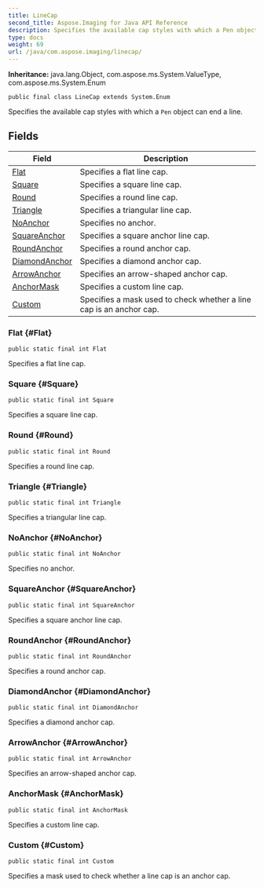 ```yaml
---
title: LineCap
second_title: Aspose.Imaging for Java API Reference
description: Specifies the available cap styles with which a Pen object can end a line.
type: docs
weight: 69
url: /java/com.aspose.imaging/linecap/
---
```

**Inheritance:**
java.lang.Object, com.aspose.ms.System.ValueType, com.aspose.ms.System.Enum
```
public final class LineCap extends System.Enum
```

Specifies the available cap styles with which a `Pen` object can end a line.
## Fields

| Field | Description |
| --- | --- |
| [Flat](#Flat) | Specifies a flat line cap. |
| [Square](#Square) | Specifies a square line cap. |
| [Round](#Round) | Specifies a round line cap. |
| [Triangle](#Triangle) | Specifies a triangular line cap. |
| [NoAnchor](#NoAnchor) | Specifies no anchor. |
| [SquareAnchor](#SquareAnchor) | Specifies a square anchor line cap. |
| [RoundAnchor](#RoundAnchor) | Specifies a round anchor cap. |
| [DiamondAnchor](#DiamondAnchor) | Specifies a diamond anchor cap. |
| [ArrowAnchor](#ArrowAnchor) | Specifies an arrow-shaped anchor cap. |
| [AnchorMask](#AnchorMask) | Specifies a custom line cap. |
| [Custom](#Custom) | Specifies a mask used to check whether a line cap is an anchor cap. |
### Flat {#Flat}
```
public static final int Flat
```


Specifies a flat line cap.

### Square {#Square}
```
public static final int Square
```


Specifies a square line cap.

### Round {#Round}
```
public static final int Round
```


Specifies a round line cap.

### Triangle {#Triangle}
```
public static final int Triangle
```


Specifies a triangular line cap.

### NoAnchor {#NoAnchor}
```
public static final int NoAnchor
```


Specifies no anchor.

### SquareAnchor {#SquareAnchor}
```
public static final int SquareAnchor
```


Specifies a square anchor line cap.

### RoundAnchor {#RoundAnchor}
```
public static final int RoundAnchor
```


Specifies a round anchor cap.

### DiamondAnchor {#DiamondAnchor}
```
public static final int DiamondAnchor
```


Specifies a diamond anchor cap.

### ArrowAnchor {#ArrowAnchor}
```
public static final int ArrowAnchor
```


Specifies an arrow-shaped anchor cap.

### AnchorMask {#AnchorMask}
```
public static final int AnchorMask
```


Specifies a custom line cap.

### Custom {#Custom}
```
public static final int Custom
```


Specifies a mask used to check whether a line cap is an anchor cap.

